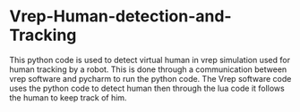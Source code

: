 # Vrep-Human-detection-and-Tracking
This python code is used to detect virtual human in vrep simulation used for human tracking by a robot. This is done through a communication between vrep software and pycharm to run the python code.
The Vrep software code uses the python code to detect human then through the lua code it follows the human to keep track of him.
